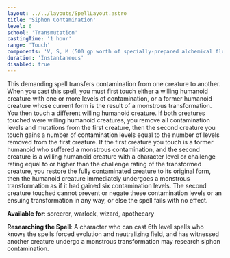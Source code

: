 ```yaml
---
layout: ../../layouts/SpellLayout.astro
title: 'Siphon Contamination'
level: 6
school: 'Transmutation'
castingTime: '1 hour'
range: 'Touch'
components: 'V, S, M (500 gp worth of specially-prepared alchemical fluids and a delerium geode worth 5,000 gp, all of which are consumed by the spell)'
duration: 'Instantaneous'
disabled: true
---
```


This demanding spell transfers contamination from one creature to another. When you cast this spell, you must first touch either a willing humanoid creature with one or more levels of contamination, or a former humanoid creature whose current form is the result of a monstrous transformation. You then touch a different willing humanoid creature.
If both creatures touched were willing humanoid creatures, you remove all contamination levels and mutations from the first creature, then the second creature you touch gains a number of contamination levels equal to the number of levels removed from the first creature.
If the first creature you touch is a former humanoid who suffered a monstrous contamination, and the second creature is a willing humanoid creature with a character level or challenge rating equal to or higher than the challenge rating of the transformed creature, you restore the fully contaminated creature to its original form, then the humanoid creature immediately undergoes a monstrous transformation as if it had gained six contamination levels.
The second creature touched cannot prevent or negate these contamination levels or an ensuing transformation in any way, or else the spell fails with no effect.

**Available for**: sorcerer, warlock, wizard, apothecary

**Researching the Spell**: A character who can cast 6th level spells who knows the spells forced evolution and neutralizing field, and has witnessed another creature undergo a monstrous transformation may research siphon contamination.